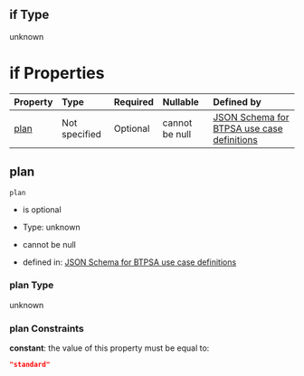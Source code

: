 ## if Type

unknown

# if Properties

| Property      | Type          | Required | Nullable       | Defined by                                                                                                                                                                                                                                    |
| :------------ | :------------ | :------- | :------------- | :-------------------------------------------------------------------------------------------------------------------------------------------------------------------------------------------------------------------------------------------- |
| [plan](#plan) | Not specified | Optional | cannot be null | [JSON Schema for BTPSA use case definitions](btpsa-usecase-properties-services-items-allof-1-then-allof-116-then-allof-0-if-properties-plan.md "undefined#/properties/services/items/allOf/1/then/allOf/116/then/allOf/0/if/properties/plan") |

## plan



`plan`

*   is optional

*   Type: unknown

*   cannot be null

*   defined in: [JSON Schema for BTPSA use case definitions](btpsa-usecase-properties-services-items-allof-1-then-allof-116-then-allof-0-if-properties-plan.md "undefined#/properties/services/items/allOf/1/then/allOf/116/then/allOf/0/if/properties/plan")

### plan Type

unknown

### plan Constraints

**constant**: the value of this property must be equal to:

```json
"standard"
```
